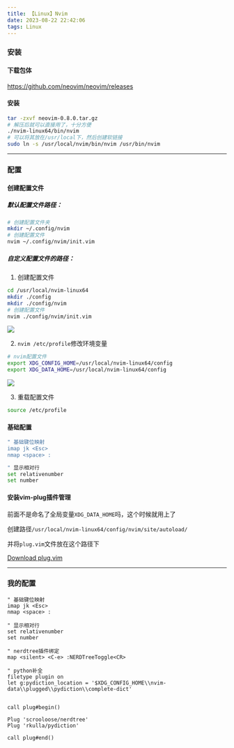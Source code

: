 ```yaml
---
title: 【Linux】Nvim
date: 2023-08-22 22:42:06
tags: Linux
---
```


### 安装

#### 下载包体

https://github.com/neovim/neovim/releases

#### 安装

```bash
tar -zxvf neovim-0.8.0.tar.gz
# 解压后就可以直接用了，十分方便
./nvim-linux64/bin/nvim
# 可以将其放在/usr/local下，然后创建软链接
sudo ln -s /usr/local/nvim/bin/nvim /usr/bin/nvim
```

---



### 配置

#### 创建配置文件

##### 默认配置文件路径：

```bash
# 创建配置文件夹
mkdir ~/.config/nvim
# 创建配置文件
nvim ~/.config/nvim/init.vim
```

##### 自定义配置文件的路径：

1. 创建配置文件

```bash
cd /usr/local/nvim-linux64
mkdir ./config
mkdir ./config/nvim
# 创建配置文件
nvim ./config/nvim/init.vim
```

<img src="/../images/linux/nvim/配置文件1.png"></img>

2. `nvim /etc/profile`修改环境变量

```bash
# nvim配置文件
export XDG_CONFIG_HOME=/usr/local/nvim-linux64/config
export XDG_DATA_HOME=/usr/local/nvim-linux64/config
```

<img src="/../images/linux/nvim/配置文件2.png"></img>

3. 重载配置文件

```bash
source /etc/profile
```

#### 基础配置

```bash
" 基础键位映射
imap jk <Esc>
nmap <space> :

" 显示相对行
set relativenumber
set number
```

#### 安装vim-plug插件管理

前面不是命名了全局变量`XDG_DATA_HOME`吗，这个时候就用上了

创建路径`/usr/local/nvim-linux64/config/nvim/site/autoload/`

并将`plug.vim`文件放在这个路径下

[Download plug.vim](https://raw.githubusercontent.com/junegunn/vim-plug/master/plug.vim)

---



### 我的配置

```shell
" 基础键位映射
imap jk <Esc>
nmap <space> :

" 显示相对行
set relativenumber
set number

" nerdtree插件绑定
map <silent> <C-e> :NERDTreeToggle<CR>

" python补全
filetype plugin on
let g:pydiction_location = '$XDG_CONFIG_HOME\\nvim-data\\plugged\\pydiction\\complete-dict'


call plug#begin()

Plug 'scrooloose/nerdtree'
Plug 'rkulla/pydiction'

call plug#end()
```

